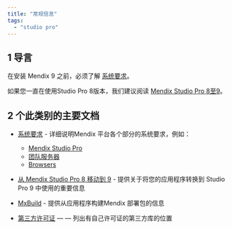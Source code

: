 ```yaml
---
title: "常规信息"
tags:
  - "studio pro"
---
```


## 1 导言

在安装 Mendix 9 之前，必须了解 [系统要求](system-requirements)。

如果您一直在使用Studio Pro 8版本，我们建议阅读 [Mendix Studio Pro 8至9](moving-from-8-to-9)。

## 2 个此类别的主要文档

* [系统要求](system-requirements) - 详细说明Mendix 平台各个部分的系统要求，例如：

    * [Mendix Studio Pro](system-requirements#sp)
    * [团队服务器](system-requirements#ts)
    * [Browsers](system-requirements#browsers)

* [从 Mendix Studio Pro 8 移动到 9](moving-from-8-to-9) - 提供关于将您的应用程序转换到 Studio Pro 9 中使用的重要信息
* [MxBuild](mxbuild) - 提供从应用程序构建Mendix 部署包的信息
* [第三方许可证](third-party-licenses) — — 列出有自己许可证的第三方库的位置
